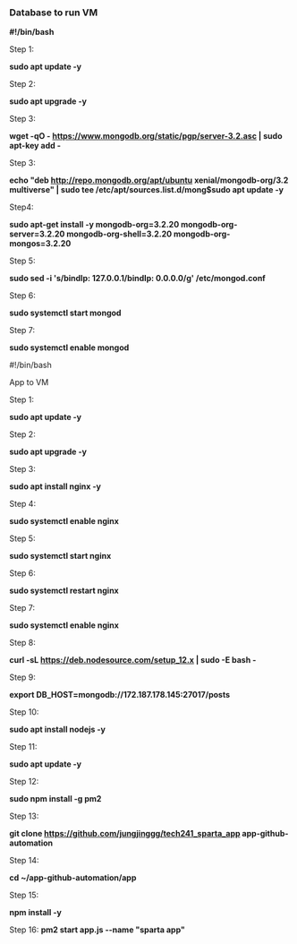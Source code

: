 ### Database to run VM

**#!/bin/bash**

Step 1:

**sudo apt update -y**

Step 2:

**sudo apt upgrade -y**

Step 3:

**wget -qO - https://www.mongodb.org/static/pgp/server-3.2.asc | sudo apt-key add -**

Step 3:

**echo "deb http://repo.mongodb.org/apt/ubuntu xenial/mongodb-org/3.2 multiverse" | sudo tee /etc/apt/sources.list.d/mong$sudo apt update -y**

Step4:

**sudo apt-get install -y mongodb-org=3.2.20 mongodb-org-server=3.2.20 mongodb-org-shell=3.2.20 mongodb-org-mongos=3.2.20**

Step 5:

**sudo sed -i 's/bindIp: 127.0.0.1/bindIp: 0.0.0.0/g' /etc/mongod.conf**

Step 6:

**sudo systemctl start mongod**

Step 7:

**sudo systemctl enable mongod**


#!/bin/bash


App to VM

Step 1:

**sudo apt update -y**

Step 2:

**sudo apt upgrade -y**

Step 3:

**sudo apt install nginx -y**

Step 4:

**sudo systemctl enable nginx**

Step 5:

**sudo systemctl start nginx**

Step 6:

**sudo systemctl restart nginx**

Step 7:

**sudo systemctl enable nginx**

Step 8:

**curl -sL https://deb.nodesource.com/setup_12.x | sudo -E bash -**

Step 9:

**export DB_HOST=mongodb://172.187.178.145:27017/posts**

Step 10:

**sudo apt install nodejs -y**

Step 11:

**sudo apt update -y**

Step 12:

**sudo npm install -g pm2**

Step 13:

**git clone https://github.com/jungjinggg/tech241_sparta_app app-github-automation**

Step 14:

**cd ~/app-github-automation/app**

Step 15:

**npm install -y**

Step 16:
**pm2 start app.js --name "sparta app"**